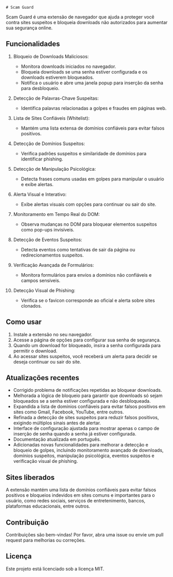     # Scam Guard

Scam Guard é uma extensão de navegador que ajuda a proteger você contra sites suspeitos e bloqueia downloads não autorizados para aumentar sua segurança online.

## Funcionalidades

1. Bloqueio de Downloads Maliciosos:
   - Monitora downloads iniciados no navegador.
   - Bloqueia downloads se uma senha estiver configurada e os downloads estiverem bloqueados.
   - Notifica o usuário e abre uma janela popup para inserção da senha para desbloqueio.

2. Detecção de Palavras-Chave Suspeitas:
   - Identifica palavras relacionadas a golpes e fraudes em páginas web.

3. Lista de Sites Confiáveis (Whitelist):
   - Mantém uma lista extensa de domínios confiáveis para evitar falsos positivos.

4. Detecção de Domínios Suspeitos:
   - Verifica padrões suspeitos e similaridade de domínios para identificar phishing.

5. Detecção de Manipulação Psicológica:
   - Detecta frases comuns usadas em golpes para manipular o usuário e exibe alertas.

6. Alerta Visual e Interativo:
   - Exibe alertas visuais com opções para continuar ou sair do site.

7. Monitoramento em Tempo Real do DOM:
   - Observa mudanças no DOM para bloquear elementos suspeitos como pop-ups invisíveis.

8. Detecção de Eventos Suspeitos:
   - Detecta eventos como tentativas de sair da página ou redirecionamentos suspeitos.

9. Verificação Avançada de Formulários:
   - Monitora formulários para envios a domínios não confiáveis e campos sensíveis.

10. Detecção Visual de Phishing:
    - Verifica se o favicon corresponde ao oficial e alerta sobre sites clonados.

## Como usar

1. Instale a extensão no seu navegador.
2. Acesse a página de opções para configurar sua senha de segurança.
3. Quando um download for bloqueado, insira a senha configurada para permitir o download.
4. Ao acessar sites suspeitos, você receberá um alerta para decidir se deseja continuar ou sair do site.

## Atualizações recentes

- Corrigido problema de notificações repetidas ao bloquear downloads.
- Melhorada a lógica de bloqueio para garantir que downloads só sejam bloqueados se a senha estiver configurada e não desbloqueada.
- Expandida a lista de domínios confiáveis para evitar falsos positivos em sites como Gmail, Facebook, YouTube, entre outros.
- Refinada a detecção de sites suspeitos para reduzir falsos positivos, exigindo múltiplos sinais antes de alertar.
- Interface de configuração ajustada para mostrar apenas o campo de inserção de senha quando a senha já estiver configurada.
- Documentação atualizada em português.
- Adicionadas novas funcionalidades para melhorar a detecção e bloqueio de golpes, incluindo monitoramento avançado de downloads, domínios suspeitos, manipulação psicológica, eventos suspeitos e verificação visual de phishing.

## Sites liberados

A extensão mantém uma lista de domínios confiáveis para evitar falsos positivos e bloqueios indevidos em sites comuns e importantes para o usuário, como redes sociais, serviços de entretenimento, bancos, plataformas educacionais, entre outros.

## Contribuição

Contribuições são bem-vindas! Por favor, abra uma issue ou envie um pull request para melhorias ou correções.

## Licença

Este projeto está licenciado sob a licença MIT.
